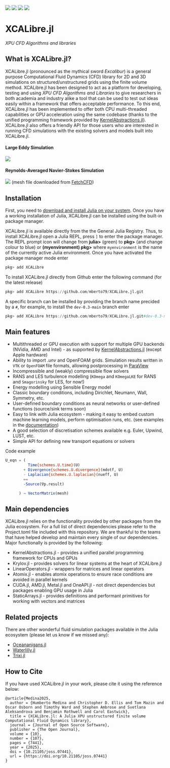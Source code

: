 <meta name="google-site-verification" content="UZSnZbbvZqRUM_1_d5d9ox1IeO5z9iE8Oynt7mBjJaM" />

[![][docs-stable-img]][docs-stable-url] [![][docs-dev-img]][docs-dev-url] [![][CI-img]][CI-url] [![][JOSS-img]][JOSS-url]

[docs-stable-img]: https://img.shields.io/badge/docs-stable-blue.svg
[docs-stable-url]: https://mberto79.github.io/XCALibre.jl/stable/

[docs-dev-img]: https://img.shields.io/badge/docs-dev-blue.svg
[docs-dev-url]: https://mberto79.github.io/XCALibre.jl/dev/

[CI-img]: https://github.com/mberto79/XCALibre.jl/actions/workflows/CI.yml/badge.svg
[CI-url]: https://github.com/mberto79/XCALibre.jl/actions/workflows/CI.yml

[JOSS-img]: https://joss.theoj.org/papers/10.21105/joss.07441/status.svg
[JOSS-url]: https://doi.org/10.21105/joss.07441


# XCALibre.jl

*XPU CFD Algorithms and libraries*

## What is XCALibre.jl?


XCALibre.jl (pronounced as the mythical sword *Excalibur*) is a general purpose Computational Fluid Dynamics (CFD) library for 2D and 3D simulations on structured/unstructured grids using the finite volume method. XCALibre.jl has been designed to act as a platform for developing, testing and using *XPU CFD Algorithms and Libraries* to give researchers in both academia and industry alike a tool that can be used to test out ideas easily within a framework that offers acceptable performance. To this end, XCALibre.jl has been implemented to offer both CPU multi-threaded capabilities or GPU acceleration using the same codebase (thanks to the unified programming framework provided by [KernelAbstractions.jl](https://juliagpu.github.io/KernelAbstractions.jl/stable/)). XCALibre.jl also offers a friendly API for those users who are interested in running CFD simulations with the existing solvers and models built into XCALibre.jl. 

#### Large Eddy Simulation
![](docs/src/figures/animated_cylinder_re1000-2x.gif)

#### Reynolds-Averaged Navier-Stokes Simulation
![](docs/src/figures/F1-RANS.png)
(mesh file downloaded from [FetchCFD](https://fetchcfd.com/view-project/136-f1-mesh-for-simulation#))

## Installation


First, you need to [download and install Julia on your system](https://julialang.org/downloads/). Once you have a working installation of Julia, XCALibre.jl can be installed using the built-in package manager. 

XCALibre.jl is available directly from the the General Julia Registry. Thus, to install XCALibre.jl open a Julia REPL, press `]` to enter the package manager. The REPL prompt icon will change from **julia>** (green) to **pkg>** (and change colour to blue) or **(myenvironment) pkg>** where `myenvironment` is the name of the currently active Julia environment. Once you have activated the package manager mode enter

```julia
pkg> add XCALibre
```

To install XCALibre.jl directly from Github enter the following command (for the latest release)

```julia
pkg> add XCALibre https://github.com/mberto79/XCALibre.jl.git
```

A specific branch can be installed by providing the branch name precided by a `#`, for example, to install the `dev-0.3-main` branch enter

```julia
pkg> add XCALibre https://github.com/mberto79/XCALibre.jl.git#dev-0.3-main
```

## Main features


* Multithreaded or GPU execution with support for multiple GPU backends  (NVidia, AMD and Intel) - as supported by [KernelAbstractions.jl](https://juliagpu.github.io/KernelAbstractions.jl/stable/) (except Apple hardware)
* Ability to import *.unv* and OpenFOAM grids. Simulation results written in `VTK` or `OpenFOAM` file formats, allowing postprocessing in [ParaView](https://www.paraview.org/)
* Incompressible and (weakly) compressible flow solvers
* RANS and LES turbulence modelling (`KOmega` and `KOmegaLKE` for RANS and `Smagorinsky` for LES, for now!)
* Energy modelling using Sensible Energy model
* Classic boundary conditions, including Dirichlet, Neumann, Wall, Symmetry, etc.
* User-defined boundary conditions as neural networks or user-defined functions (source/sink terms soon)
* Easy to link with Julia ecosystem - making it easy to embed custom machine learning models, perform optimisation runs, etc. (see examples in the [documentation](https://mberto79.github.io/XCALibre.jl/stable/))
* A good selection of discretisation schemes available e.g. Euler, Upwind, LUST, etc.
* Simple API for defining new transport equations or solvers

Code example

```julia
U_eqn = (
          Time{schemes.U.time}(U)
        + Divergence{schemes.U.divergence}(mdotf, U) 
        - Laplacian{schemes.U.laplacian}(nueff, U) 
        == 
        -Source(∇p.result)

      ) → VectorMatrix(mesh)
```

## Main dependencies


XCALibre.jl relies on the functionality provided by other packages from the Julia ecosystem. For a full list of direct dependencies please refer to the Project.toml file included with this repository. We are thankful to the teams that have helped develop and maintain every single of our dependencies. Major functionally is provided by the following:

* KernelAbstractions.jl - provides a unified parallel programming framework for CPUs and GPUs
* Krylov.jl - provides solvers for linear systems at the heart of XCALibre.jl
* LinearOperators.jl - wrappers for matrices and linear operators
* Atomix.jl - enables atomix operations to ensure race conditions are avoided in parallel kernels
* CUDA.jl, AMD.jl, Metal.jl and OneAPI.jl - not direct dependencies but packages enabling GPU usage in Julia
* StaticArrays.jl - provides definitions and performant primitives for working with vectors and matrices

## Related projects


There are other wonderful fluid simulation packages available in the Julia ecosystem (please let us know if we missed any):

* [Oceananigans.jl](https://github.com/CliMA/Oceananigans.jl) 
* [Waterlilly.jl](https://github.com/WaterLily-jl/WaterLily.jl) 
* [Trixi.jl](https://github.com/trixi-framework/Trixi.jl)

## How to Cite

If you have used XCALibre.jl in your work, please cite it using the reference below:

```
@article{Medina2025, 
  author = {Humberto Medina and Christopher D. Ellis and Tom Mazin and Oscar Osborn and Timothy Ward and Stephen Ambrose and Svetlana Aleksandrova and Benjamin Rothwell and Carol Eastwick}, 
  title = {XCALibre.jl: A Julia XPU unstructured finite volume Computational Fluid Dynamics library}, 
  journal = {Journal of Open Source Software},
  publisher = {The Open Journal}, 
  volume = {10}, 
  number = {107}, 
  pages = {7441}, 
  year = {2025}, 
  doi = {10.21105/joss.07441}, 
  url = {https://doi.org/10.21105/joss.07441}
}
```
  
